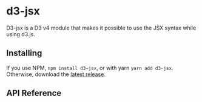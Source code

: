 # d3-jsx

D3-jsx is a D3 v4 module that makes it possible to use the JSX syntax while using d3.js.  

## Installing

If you use NPM, `npm install d3-jsx`, or with yarn `yarn add d3-jsx`.  
Otherwise, download the [latest release](https://github.com/d3-jsx/d3-jsx/releases/latest).

## API Reference

